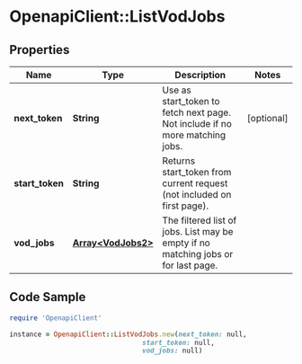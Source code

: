 # OpenapiClient::ListVodJobs

## Properties

Name | Type | Description | Notes
------------ | ------------- | ------------- | -------------
**next_token** | **String** | Use as start_token to fetch next page.  Not include if no more matching jobs. | [optional] 
**start_token** | **String** | Returns start_token from current request (not included on first page). | 
**vod_jobs** | [**Array&lt;VodJobs2&gt;**](VodJobs2.md) | The filtered list of jobs.  List may be empty if no matching jobs or for last page. | 

## Code Sample

```ruby
require 'OpenapiClient'

instance = OpenapiClient::ListVodJobs.new(next_token: null,
                                 start_token: null,
                                 vod_jobs: null)
```


